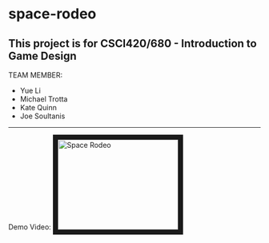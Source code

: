 space-rodeo
===========

This project is for CSCI420/680 - Introduction to Game Design
---
TEAM MEMBER:
* Yue Li 
* Michael Trotta
* Kate Quinn 
* Joe Soultanis

---
Demo Video:
<a href="http://www.youtube.com/watch?feature=player_embedded&v=lU942W5d
" target="_blank"><img src="http://img.youtube.com/vi/lU942W5d/0.jpg" 
alt="Space Rodeo" width="240" height="180" border="10" /></a>
